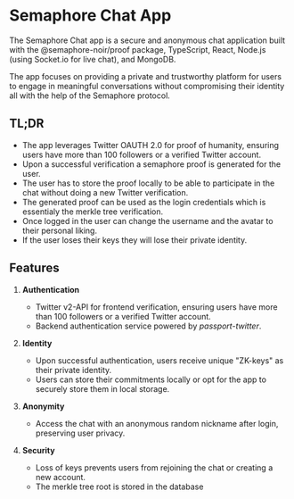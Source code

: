 # Semaphore Chat App

The Semaphore Chat app is a secure and anonymous chat application built with the @semaphore-noir/proof package, TypeScript, React, Node.js (using Socket.io for live chat), and MongoDB. <br>

The app focuses on providing a private and trustworthy platform for users to engage in meaningful conversations without compromising their identity all with the help of the Semaphore protocol.


## TL;DR


- The app leverages Twitter OAUTH 2.0 for proof of humanity, ensuring users have more than 100 followers or a verified Twitter account.
- Upon a successful verification a semaphore proof is generated for the user.
- The user has to store the proof locally to be able to participate in the chat without doing a new Twitter verification.
- The generated proof can be used as the login credentials which is essentialy the merkle tree verification.
- Once logged in the user can change the username and the avatar to their personal liking.
- If the user loses their keys they will lose their private identity.


## Features


1. **Authentication**
   - Twitter v2-API for frontend verification, ensuring users have more than 100 followers or a verified Twitter account.
   - Backend authentication service powered by *passport-twitter*.

2. **Identity**
   - Upon successful authentication, users receive unique "ZK-keys" as their private identity.
   - Users can store their commitments locally or opt for the app to securely store them in local storage.
     
3. **Anonymity**
   - Access the chat with an anonymous random nickname after login, preserving user privacy.

4. **Security**
   - Loss of keys prevents users from rejoining the chat or creating a new account.
   - The merkle tree root is stored in the database

